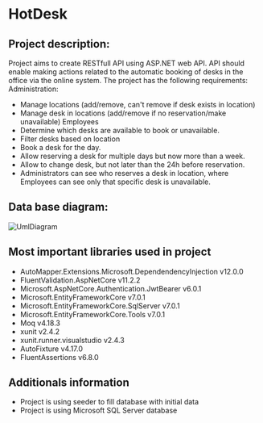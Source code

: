 # HotDesk

## Project description:
Project aims to create RESTfull API using ASP.NET web API. API should enable making actions related to the automatic booking of desks in the office via the online system. The project has the following requirements:
Administration:
- Manage locations (add/remove, can't remove if desk exists in location)
- Manage desk in locations (add/remove if no reservation/make unavailable)
Employees
- Determine which desks are available to book or unavailable.
- Filter desks based on location
- Book a desk for the day.
- Allow reserving a desk for multiple days but now more than a week.
- Allow to change desk, but not later than the 24h before reservation.
- Administrators can see who reserves a desk in location, where Employees can see only that specific desk is unavailable.

## Data base diagram:
![UmlDiagram](https://user-images.githubusercontent.com/66009631/209720614-4ec1c51b-3e91-4f8d-ba04-da8cda89a223.png)

## Most important libraries used in project
- AutoMapper.Extensions.Microsoft.DependendencyInjection v12.0.0
- FluentValidation.AspNetCore v11.2.2
- Microsoft.AspNetCore.Authentication.JwtBearer v6.0.1
- Microsoft.EntityFrameworkCore v7.0.1
- Microsoft.EntityFrameworkCore.SqlServer v7.0.1
- Microsoft.EntityFrameworkCore.Tools v7.0.1
- Moq v4.18.3
- xunit v2.4.2
- xunit.runner.visualstudio v2.4.3
- AutoFixture v4.17.0
- FluentAssertions v6.8.0

## Additionals information
- Project is using seeder to fill database with initial data
- Project is using Microsoft SQL Server database


